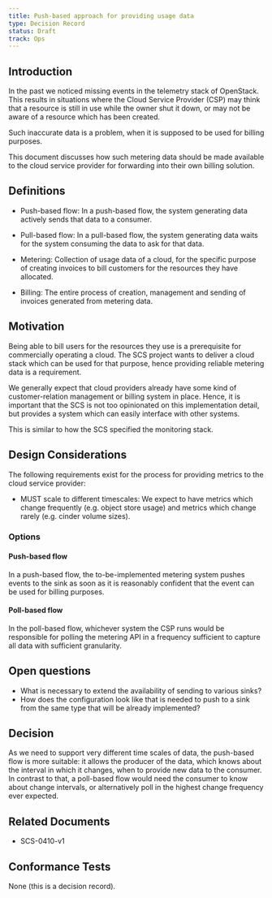 ```yaml
---
title: Push-based approach for providing usage data
type: Decision Record
status: Draft
track: Ops
---
```


<!-- This file uses semantic linebreaks. See <https://sembr.org/> for more info. -->

## Introduction

In the past we noticed missing events in the telemetry stack of OpenStack.
This results in situations where the Cloud Service Provider (CSP)
may think that a resource is still in use while the owner shut it down,
or may not be aware of a resource which has been created.

Such inaccurate data is a problem,
when it is supposed to be used for billing purposes.

This document discusses how such metering data should be made available
to the cloud service provider
for forwarding into their own billing solution.

## Definitions

- Push-based flow:
  In a push-based flow,
  the system generating data actively sends that data to a consumer.

- Pull-based flow:
  In a pull-based flow,
  the system generating data waits for the system consuming the data
  to ask for that data.

- Metering:
  Collection of usage data of a cloud,
  for the specific purpose of creating invoices
  to bill customers for the resources they have allocated.

- Billing:
  The entire process of creation, management and sending of invoices
  generated from metering data.

## Motivation

Being able to bill users
for the resources they use
is a prerequisite for commercially operating a cloud.
The SCS project wants to deliver a cloud stack
which can be used for that purpose,
hence providing reliable metering data is a requirement.

We generally expect that cloud providers already have
some kind of customer-relation management or billing system in place.
Hence, it is important that the SCS is not too opinionated
on this implementation detail,
but provides a system which can easily interface with other systems.

This is similar to how the SCS specified the monitoring stack.

## Design Considerations

The following requirements exist for the process for providing metrics to the cloud service provider:

- MUST scale to different timescales:
  We expect to have metrics which change frequently (e.g. object store usage)
  and metrics which change rarely (e.g. cinder volume sizes).

### Options

#### Push-based flow

In a push-based flow,
the to-be-implemented metering system pushes events to the sink
as soon as it is reasonably confident
that the event can be used for billing purposes.

#### Poll-based flow

In the poll-based flow,
whichever system the CSP runs would be responsible for polling the metering API
in a frequency sufficient to capture all data with sufficient granularity.

## Open questions

- What is necessary to extend the availability of sending to various sinks?
- How does the configuration look like that is needed to push to a sink from the same type that will be already implemented?

## Decision

As we need to support very different time scales of data,
the push-based flow is more suitable:
it allows the producer of the data,
which knows about the interval in which it changes,
when to provide new data to the consumer.
In contrast to that,
a poll-based flow would need the consumer to know about change intervals,
or alternatively poll in the highest change frequency ever expected.

## Related Documents

- SCS-0410-v1

## Conformance Tests

None (this is a decision record).
